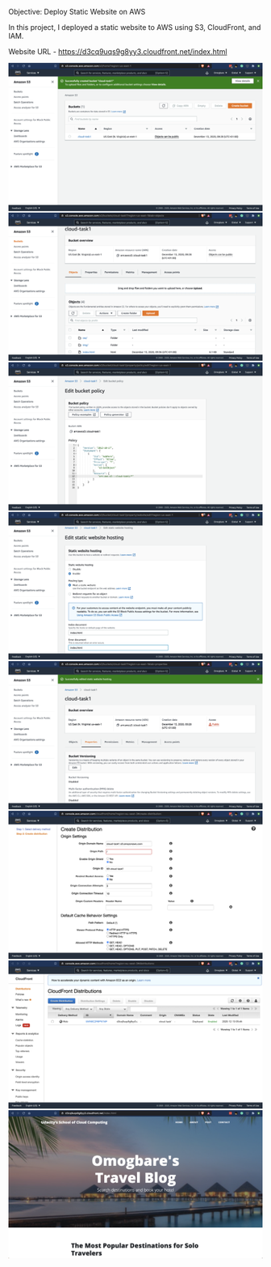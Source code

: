 Objective: Deploy Static Website on AWS

In this project, I deployed a static website to AWS using S3, CloudFront, and IAM.

Website URL - https://d3cq9uqs9g8yy3.cloudfront.net/index.html

![alt text](img/1.png)
![alt text](img/2.png)
![alt text](img/3.png)
![alt text](img/4.png)
![alt text](img/5.png)
![alt text](img/6.png)
![alt text](img/7.png)
![alt text](img/8.png)
